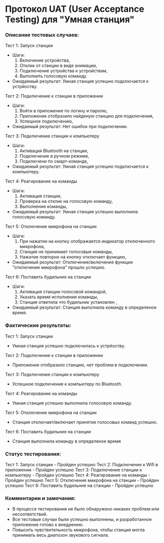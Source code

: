# Протокол UAT (User Acceptance Testing) для "Умная станция"

### Описание тестовых случаев: 

Тест 1: Запуск станции
- Шаги:
    1. Включение устройства,
    2. Отклик от станции в виде анимации, 
    3. Подключение устройства к устройствам, 
    4. Выполнить голосовую команду. 
- Ожидаемый результат: Умная станция успешно подключается к устрйоству.

Тест 2: Подключение к станции в приложении
- Шаги:
    1. Войти в приложение по логину и паролю,
    2. Приложение отобразило найденую станцию для подключения,
    3. Успешное подключению, 
- Ожидаемый результат: Нет ошибок при подключении.

Тест 3: Подключение станции к компьютеру
- Шаги:
    1. Активация Bluetooth на станции,
    2. Подключение в ручном режиме,
    3. Подключени по смарт-команде,  
- Ожидаемый результат: Умная станция успешно подключается к компьютеру.

Тест 4: Реагирование на команды
- Шаги:
    1. Активация станции,
    2. Проверка на отклик на голосовую команду,
    3. Выполнение команды,  
- Ожидаемый результат: Умная станция успешно выполнила голосовую команду.

Тест 5: Отключение микрофона на станции
- Шаги:
    1. При нажатии на кнопку отображается индикатор отключенного микрофона,
    2. Станция не принимает голосовые команды,
    3. Нажатие повторно на кнопку отключает функцию,  
- Ожидаемый результат: Отключение/включение функции "отключение микрофона" прошло успешно.

Тест 6: Поставить будильние на станции
- Шаги:
    1. Активация станции голосовой командой,
    2. Указать время исполнения команды,
    3. Станция ответила что будильник установлен ,  
- Ожидаемый результат: Станция выполнила команду в определеное время.

### Фактические результаты:

Тест 1: Запуск станции
- Умная станция успешно подключилась к устрйоству.

Тест 2: Подключение к станции в приложении
- Приложение отобразило станцию, нет проблем в подключении.

Тест 3: Подключение станции к компьютеру
- Успешное подключение к компьютеру по Bluetooth.

Тест 4: Реагирование на команды
- Умная станция успешно выполнила голосовую команду.

Тест 5: Отключение микрофона на станции
- Станция отключает/включает принятие голосовых команд успешно.

Тест 6: Поставить будильние на станции
- Станция выполнила команду в определеное время

### Статус тестирования:
Тест 1: Запуск станции - Пройден успешно
Тест 2: Подключение к Wifi в приложении - Пройден успешно
Тест 3: Подключение станции к компьютеру - Пройден успешно
Тест 4: Реагирование на команды - Пройден успешно
Тест 5: Отключение микрофона на станции - Пройден успешно
Тест 6: Поставить будильние на станции - Пройден успешно

### Комментарии и замечания:
- В процессе тестирования не было обнаружено никаких проблем или несоответствий.
- Все тестовые случаи были успешно выполнены, и разработанное приложение готово к внедрению.
- Повысить чувствительность микрофона, чтобы станция могла принимать весь диапозон звукового сигнала. 